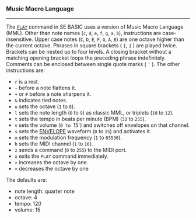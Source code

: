 ### Music Macro Language
***
The [`PLAY`](PLAY) command in SE BASIC uses a version of Music Macro Language (MML). Other than note names (`c`, `d`, `e`, `f`, `g`, `a`, `b`), instructions are case-insensitive. Upper case notes (`C`, `D`, `E`, `F`, `G`, `A`, `B`) are one octave higher than the current octave. Phrases in square brackets ( `[`, `]` ) are played twice. Brackets can be nested up to four levels. A closing bracket without a matching opening bracket loops the preceding phrase indefinitely. Comments can be enclosed between single quote marks ( `'` ). The other instructions are:

* `r` is a rest.
* `-` before a note flattens it.
* `+` or `#` before a note sharpens it.
* `&` indicates tied notes.
* `o` sets the octave (`1` to `8`).
* `l` sets the note length (`0` to `9`) as classic MML, or triplets (`10` to `12`).
* `t` sets the tempo in beats per minute (BPM) (`32` to `255`).
* `v` sets the volume (`0 to `15`) and switches off envelopes on that channel.
* `s` sets the [ENVELOPE](ENVELOPE) waveform (`0` to `15`) and activates it.
* `m` sets the modulation frequency (`1` to `65536`).
* `h` sets the MIDI channel (`1` to `16`).
* `z` sends a command (`0` to `255`) to the MIDI port.
* `x` exits the `PLAY` command immediately.
* `>` increases the octave by one.
* `<` decreases the octave by one

The defaults are:

* note length: quarter note
* octave: 4
* tempo: 120
* volume: 15

